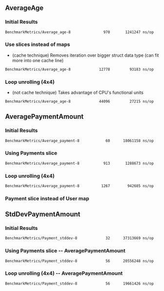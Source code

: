 ## AverageAge
### Initial Results

```sh
BenchmarkMetrics/Average_age-8         	     970	   1241247 ns/op
```

### Use slices instead of maps

- (cache technique) Removes iteration over bigger struct data type (can fit more into one cache line)

```sh
BenchmarkMetrics/Average_age-8         	   12778	     93183 ns/op
```

### Loop unrolling (4x4)

- (not cache technique) Takes advantage of CPU's functional units

```sh
BenchmarkMetrics/Average_age-8         	   44096	     27215 ns/op
```

## AveragePaymentAmount
### Initial Results
```sh
BenchmarkMetrics/Average_payment-8     	      60	  18061158 ns/op
```

### Using Payments slice
```sh
BenchmarkMetrics/Average_payment-8     	     913	   1288673 ns/op
```

### Loop unrolling (4x4)
```sh
BenchmarkMetrics/Average_payment-8     	    1267	    942685 ns/op
```

### Payment slice instead of User map

## StdDevPaymentAmount
### Initial Results
```sh
BenchmarkMetrics/Payment_stddev-8      	      32	  37313669 ns/op
```

### Using Payments slice -- AveragePaymentAmount
```sh
BenchmarkMetrics/Payment_stddev-8      	      56	  20556248 ns/op
```

### Loop unrolling (4x4) -- AveragePaymentAmount
```sh
BenchmarkMetrics/Payment_stddev-8      	      56	  19661426 ns/op
```
